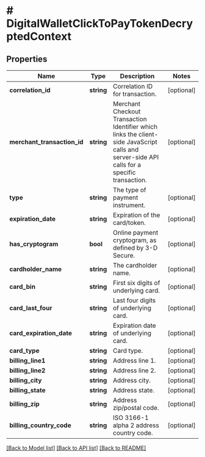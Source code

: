 # # DigitalWalletClickToPayTokenDecryptedContext

## Properties

Name | Type | Description | Notes
------------ | ------------- | ------------- | -------------
**correlation_id** | **string** | Correlation ID for transaction. | [optional]
**merchant_transaction_id** | **string** | Merchant Checkout Transaction Identifier which links the client-side JavaScript calls and server-side API calls for a specific transaction. | [optional]
**type** | **string** | The type of payment instrument. | [optional]
**expiration_date** | **string** | Expiration of the card/token. | [optional]
**has_cryptogram** | **bool** | Online payment cryptogram, as defined by 3-D Secure. | [optional]
**cardholder_name** | **string** | The cardholder name. | [optional]
**card_bin** | **string** | First six digits of underlying card. | [optional]
**card_last_four** | **string** | Last four digits of underlying card. | [optional]
**card_expiration_date** | **string** | Expiration date of underlying card. | [optional]
**card_type** | **string** | Card type. | [optional]
**billing_line1** | **string** | Address line 1. | [optional]
**billing_line2** | **string** | Address line 2. | [optional]
**billing_city** | **string** | Address city. | [optional]
**billing_state** | **string** | Address state. | [optional]
**billing_zip** | **string** | Address zip/postal code. | [optional]
**billing_country_code** | **string** | ISO 3166-1 alpha 2 address country code. | [optional]

[[Back to Model list]](../../README.md#models) [[Back to API list]](../../README.md#endpoints) [[Back to README]](../../README.md)
